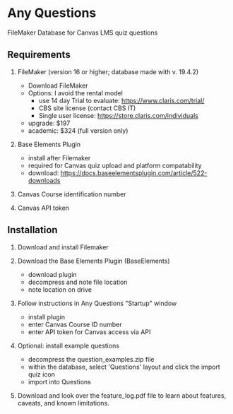 # Any Questions
FileMaker Database for Canvas LMS quiz questions

## Requirements

1) FileMaker (version 16 or higher; database made with v. 19.4.2)<br />

	* Download FileMaker<br />
	* Options: I avoid the rental model <br />
		* use 14 day Trial to evaluate: https://www.claris.com/trial/<br />
		* CBS site license (contact CBS IT)<br />
		* Single user license: https://store.claris.com/individuals<br />
	* upgrade: $197<br />
	* academic: $324 (full version only)<br />
2) Base Elements Plugin<br />

	* install after Filemaker<br />
	* required for Canvas quiz upload and platform compatability<br />
	* download: https://docs.baseelementsplugin.com/article/522-downloads<br />

3) Canvas Course identification number<br />
4) Canvas API token<br />



## Installation<br />

1) Download and install Filemaker<br />
2) Download the Base Elements Plugin (BaseElements)<br />

	* download plugin<br />
	* decompress and note file location<br />
	* note location on drive<br />

3) Follow instructions in Any Questions "Startup" window<br />
	* install plugin<br />
	* enter Canvas Course ID number<br />
	* enter API token for Canvas access via API<br />

4) Optional: install example questions<br />
	* decompress the question_examples.zip file<br />
	* within the database, select 'Questions' layout and click the import quiz icon<br />
	* import into Questions<br />

5) Download and look over the feature_log.pdf file to learn about features, caveats, and known limitations.
